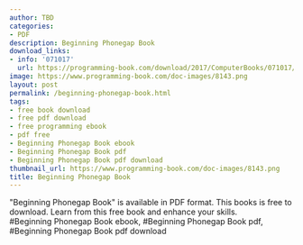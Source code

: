 ```yaml
---
author: TBD
categories:
- PDF
description: Beginning Phonegap Book
download_links:
- info: '071017'
  url: https://programming-book.com/download/2017/ComputerBooks/071017/Beginning Phonegap.pdf
image: https://www.programming-book.com/doc-images/8143.png
layout: post
permalink: /beginning-phonegap-book.html
tags:
- free book download
- free pdf download
- free programming ebook
- pdf free
- Beginning Phonegap Book ebook
- Beginning Phonegap Book pdf
- Beginning Phonegap Book pdf download
thumbnail_url: https://www.programming-book.com/doc-images/8143.png
title: Beginning Phonegap Book
---
```


 
<div class="item-desc text-justify">
  "Beginning Phonegap Book" is available in PDF format. This books is free to download. Learn from this free book and enhance your skills.
  <br>
  #Beginning Phonegap Book ebook, #Beginning Phonegap Book pdf, #Beginning Phonegap Book pdf download
</div>